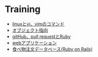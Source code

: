 Training
========
- [linuxとvi、vimのコマンド](linux-vi-vim-command)
- [オブジェクト指向](Object-Oriented)
- [gitHub、pull requestとRuby]( 	GitHub-pull-rq--Ruby-1-3-)
- [webアプリケーション](WebApp)
- [食べ物注文データベース(Ruby on Rails)](chumon)
